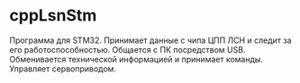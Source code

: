 # cppLsnStm

Программа для STM32.
Принимает данные с чипа ЦПП ЛСН и следит за его работоспособностью.
Общается с ПК посредством USB. Обменивается технической информацией и принимает команды.
Управляет сервоприводом.